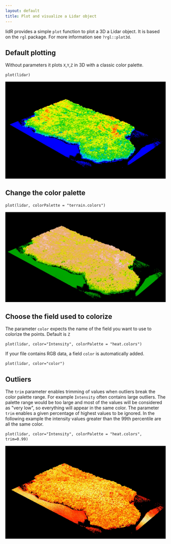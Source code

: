 ```yaml
---
layout: default
title: Plot and visualize a Lidar object
---
```


lidR provides a simple `plot` function to plot a 3D a Lidar object. It is based on the `rgl` package. For more information see `?rgl::plot3d`.

## Default plotting

Without parameters it plots `X`,`Y`,`Z` in 3D with a classic color palette.

	plot(lidar)

![](images/plot3d_1.jpg)

## Change the color palette

	plot(lidar, colorPalette = "terrain.colors")

![](images/plot3d_2.jpg)


## Choose the field used to colorize

The parameter `color` expects the name of the field you want to use to colorize the points. Default is `Z`

	plot(lidar, color="Intensity", colorPalette = "heat.colors")

If your file contains RGB data, a field `color` is automatically added.

	plot(lidar, color="color")


## Outliers

The `trim` parameter enables trimming of values when outliers break the color palette range. For example `Intensity` often contains large outliers. The palette range would be too large and most of the values will be considered as "very low", so everything will appear in the same color. The parameter `trim` enables a given percentage of highest values to be ignored. In the following example the intensity values greater than the 99th percentile are all the same color.

	plot(lidar, color="Intensity", colorPalette = "heat.colors", trim=0.99)

![](images/plot3d_3.jpg)
